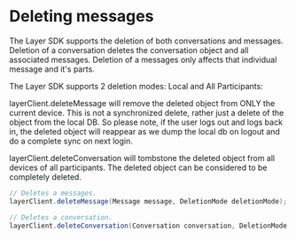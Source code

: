 # Deleting messages

The Layer SDK supports the deletion of both conversations and messages. Deletion of a conversation deletes the conversation object and all associated messages. Deletion of a messages only affects that individual message and it's parts.

The Layer SDK supports 2 deletion modes: Local and All Participants:

layerClient.deleteMessage will remove the deleted object from ONLY the current device. This is not a synchronized delete, rather just a delete of the object from the local DB. So please note, if the user logs out and logs back in, the deleted object will reappear as we dump the local db on logout and do a complete sync on next login.

layerClient.deleteConversation will tombstone the deleted object from all devices of all participants. The deleted object can be considered to be completely deleted.

```java
// Deletes a messages.
layerClient.deleteMessage(Message message, DeletionMode deletionMode);

// Deletes a conversation.
layerClient.deleteConversation(Conversation conversation, DeletionMode deletionMode);
```
